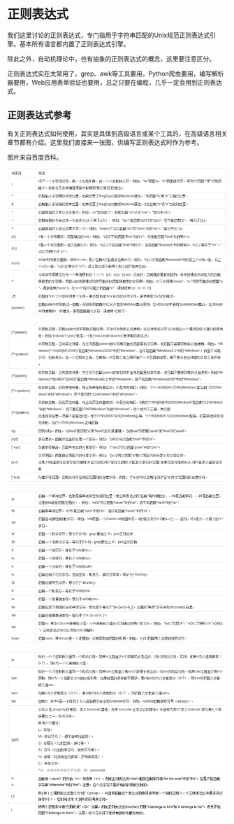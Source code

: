 # 正则表达式

我们这里讨论的正则表达式，专门指用于字符串匹配的Unix规范正则表达式引擎。基本所有语言都内置了正则表达式引擎。

除此之外，自动机理论中，也有抽象的正则表达式的概念，这里要注意区分。

正则表达式实在太常用了，grep、awk等工具要用，Python爬虫要用，编写解析器要用，Web应用表单验证也要用，总之只要在编程，几乎一定会用到正则表达式。

## 正则表达式参考

有关正则表达式如何使用，其实是具体到高级语言或某个工具的，在高级语言相关章节都有介绍。这里我们直接来一张图，供编写正则表达式时作为参考。

图片来自百度百科。

![](res/1.png)

![](res/2.png)

![](res/3.png)

![](res/4.png)
